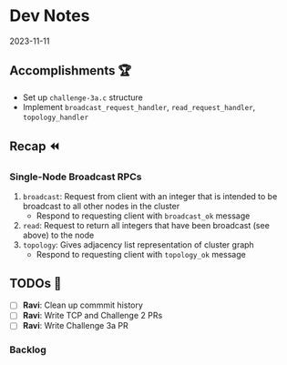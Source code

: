 # Dev Notes

2023-11-11

## Accomplishments 🏆

- Set up `challenge-3a.c` structure
- Implement `broadcast_request_handler`, `read_request_handler`, `topology_handler`

## Recap ⏪

### Single-Node Broadcast RPCs

1. `broadcast`: Request from client with an integer that is intended to be broadcast to all other nodes in the cluster
   - Respond to requesting client with `broadcast_ok` message
2. `read`: Request to return all integers that have been broadcast (see above) to the node
3. `topology`: Gives adjacency list representation of cluster graph
   - Respond to requesting client with `topology_ok` message

## TODOs 📝

- [ ] **Ravi**: Clean up commmit history
- [ ] **Ravi**: Write TCP and Challenge 2 PRs
- [ ] **Ravi**: Write Challenge 3a PR

### Backlog
